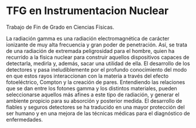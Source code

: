 # TFG en Instrumentacion Nuclear
Trabajo de Fin de Grado en Ciencias Físicas. 

La radiación gamma es una radiación electromagnética de carácter ionizante de muy alta frecuencia y 
gran poder de penetración. Así, se trata de una radiación de extremada peligrosidad para el hombre, 
quien ha recurrido a la física nuclear para construir aquellos dispositivos capaces de detectarla, medirla 
y, además, sacar una utilidad de ella. 
El desarrollo de los detectores γ pasa ineludiblemente por el profundo conocimiento del modo en que 
estos rayos interaccionan con la materia a través del efecto fotoeléctrico, Compton y la creación de 
pares. Entendiendo las relaciones que se dan entre los fotones gamma y los distintos materiales, pueden 
seleccionarse aquellos más afines a este tipo de radiación, y generar el ambiente propicio para su 
absorción y posterior medida.
El desarrollo de fiables y seguros detectores se ha traducido en una mayor protección del ser humano y 
en una mejora de las técnicas médicas para el diagnóstico de enfermedades.
